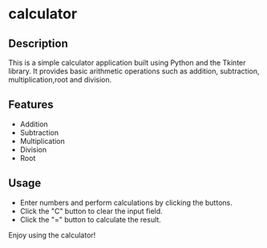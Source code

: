 # calculator

## Description

This is a simple calculator application built using Python and the Tkinter library. It provides basic arithmetic operations such as addition, subtraction, multiplication,root and division.

## Features

- Addition
- Subtraction
- Multiplication
- Division
- Root

## Usage

* Enter numbers and perform calculations by clicking the buttons.
* Click the "C" button to clear the input field.
* Click the "=" button to calculate the result.

Enjoy using the calculator!